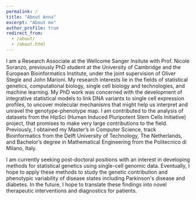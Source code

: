 ```yaml
---
permalink: /
title: "About Anna"
excerpt: "About me"
author_profile: true
redirect_from: 
  - /about/
  - /about.html
---
```


I am a Research Associate at the Wellcome Sanger Insitute with Prof. Nicole Soranzo, previously PhD student at the University of Cambridge and the European Bioinformatics Institute, under the joint supervision of Oliver Stegle and John Marioni. 
My research interests lie in the fields of statistical genetics, computational biology, single cell biology and technologies, and machine learning. 
My PhD work was concerned with the development of integrative statistical models to link DNA variants to single cell expression profiles, to uncover molecular mechanisms that might help us interpret and unravel the genotype-phenotype map. 
I am contributed to the analysis of datasets from the HipSci (Human Induced Pluripotent Stem Cells Initiative) project, that promises to make very large contributions to the field. 
Previously, I obtained my Master’s in Computer Science, track Bioinformatics from the Delft University of Technology, The Netherlands, and Bachelor’s degree in Mathematical Engineering from the Politecnico di Milano, Italy. 

I am currently seeking post-doctoral positions with an interest in developing methods for statistical genetics using single-cell genomic data. 
Eventually, I hope to apply these methods to study the genetic contribution and phenotypic variability of disease states including Parkinson's disease and diabetes. 
In the future, I hope to translate these findings into novel therapeutic interventions and diagnostics for patients.
